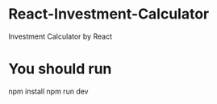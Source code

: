# React-Investment-Calculator
Investment Calculator by React
# You should run
npm install
npm run dev

